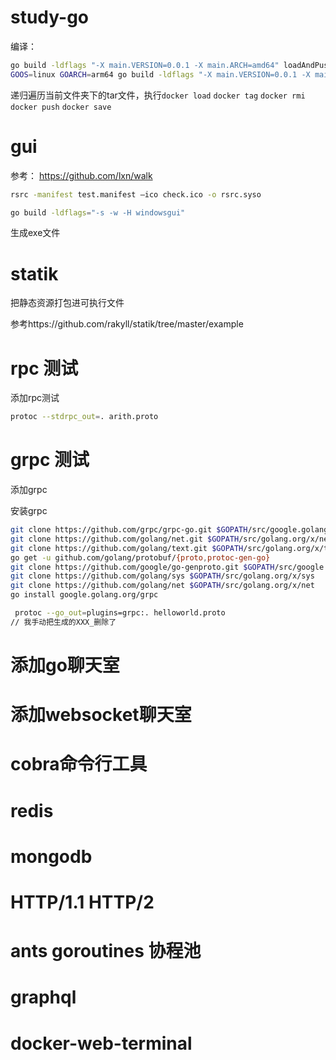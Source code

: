 # study-go
编译：
```bash
go build -ldflags "-X main.VERSION=0.0.1 -X main.ARCH=amd64" loadAndPushImage.go
GOOS=linux GOARCH=arm64 go build -ldflags "-X main.VERSION=0.0.1 -X main.ARCH=arm64" loadAndPushImage.go
```

递归遍历当前文件夹下的tar文件，执行`docker load` `docker tag` `docker rmi` `docker push` `docker save`

# gui

参考： https://github.com/lxn/walk

```bash
rsrc -manifest test.manifest –ico check.ico -o rsrc.syso

go build -ldflags="-s -w -H windowsgui"
```
生成exe文件

# statik

把静态资源打包进可执行文件

参考https://github.com/rakyll/statik/tree/master/example

# rpc 测试

添加rpc测试
```bash
protoc --stdrpc_out=. arith.proto
```
# grpc 测试

添加grpc

安装grpc
```bash
git clone https://github.com/grpc/grpc-go.git $GOPATH/src/google.golang.org/grpc
git clone https://github.com/golang/net.git $GOPATH/src/golang.org/x/net
git clone https://github.com/golang/text.git $GOPATH/src/golang.org/x/text
go get -u github.com/golang/protobuf/{proto,protoc-gen-go}
git clone https://github.com/google/go-genproto.git $GOPATH/src/google.golang.org/genproto
git clone https://github.com/golang/sys $GOPATH/src/golang.org/x/sys
git clone https://github.com/golang/net $GOPATH/src/golang.org/x/net
go install google.golang.org/grpc
```
```bash
 protoc --go_out=plugins=grpc:. helloworld.proto
// 我手动把生成的XXX_删除了
```

# 添加go聊天室

# 添加websocket聊天室

# cobra命令行工具

# redis

# mongodb

# HTTP/1.1 HTTP/2

# ants goroutines 协程池

# graphql

# docker-web-terminal